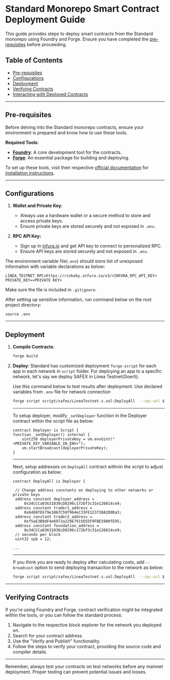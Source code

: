 # Standard Monorepo Smart Contract Deployment Guide

This guide provides steps to deploy smart contracts from the Standard monorepo using Foundry and Forge. Ensure you have completed the [pre-requisites](./README.md#pre-requisites) before proceeding.

## Table of Contents

- [Pre-requisites](#pre-requisites)
- [Configurations](#configurations)
- [Deployment](#deployment)
- [Verifying Contracts](#verifying-contracts)
- [Interacting with Deployed Contracts](#interacting-with-deployed-contracts)

---

## Pre-requisites

Before delving into the Standard monorepo contracts, ensure your environment is prepared and know how to use these tools.

**Required Tools**:

- [**Foundry**](https://book.getfoundry.sh/getting-started/installation): A core development tool for the contracts.
- [**Forge**](https://book.getfoundry.sh/forge/): An essential package for building and deploying.

To set up these tools, visit their respective [official documentation](https://book.getfoundry.sh/forge/) for [installation instructions](https://book.getfoundry.sh/getting-started/installation).

---

## Configurations

1. **Wallet and Private Key**:

   - Always use a hardware wallet or a secure method to store and access private keys.
   - Ensure private keys are stored securely and not exposed in `.env`.

2. **RPC API Key:**
   - Sign up in [infura.io](https://app.infura.io/login) and get API key to connect to personalized RPC.
   - Ensure API keys are stored securely and not exposed in `.env`.

The environment variable file(`.env`) should store list of unexposed informaiton with variable declarations as below:

```
LINEA_TESTNET_RPC=https://rinkeby.infura.io/v3/<INFURA_RPC_API_KEY>
PRIVATE_KEY=<PRIVATE KEY>
```

Make sure the file is included in `.gitignore`.

After setting up sensitive information, run command below on the root project directory:

```
source .env
```

---

## Deployment

1. **Compile Contracts**:

   ```bash
   forge build
   ```

2. **Deploy**:
   Standard has customized deployment `forge-script` for each app in each network in `script` folder.
   For deploying an app to a specific network, let's say we deploy SAFEX in Linea Testnet(Goerli).

   Use this command below to test results after deployment. Use declared variables from `.env` file for network connection

   ```bash
   forge script script/safex/LineaTestnet.s.sol:DeployAll  --rpc-url $LINEA_TESTNET_RPC -vvvv
   ```

   ***

   To setup deployer, modify `_setDeployer` function in the Deployer contract within the script file as below:

   ```
   contract Deployer is Script {
   function _setDeployer() internal {
       uint256 deployerPrivateKey = vm.envUint("<PRIVATE_KEY_VARIABLE_IN_ENV>");
       vm.startBroadcast(deployerPrivateKey);
   }
   ```

   ***

   Next, setup addresses on `DeployAll` contract withnin the script to adjust configuration as below:

   ```
   contract DeployAll is Deployer {

    // Change address constants on deploying to other networks or private keys
    address constant deployer_address =
        0x34CCCa03631830cD8296c172bf3c31e126814ce9;
    address constant trader1_address =
        0x6408fb579e106fC59f964eC33FE123738A2D0Da3;
    address constant trader2_address =
        0xf5aE3B9dF4e6972a229E7915D55F9FBE5900fE95;
    address constant foundation_address =
        0x34CCCa03631830cD8296c172bf3c31e126814ce9;
    // seconds per block
    uint32 spb = 12;

   ...
   ```

   ***

   If you think you are ready to deploy after calculating costs, add `--broadcast` option to send deploying transaciton to the network as below:

   ```bash
   forge script script/safex/LineaTestnet.s.sol:DeployAll  --rpc-url $LINEA_TESTNET_RPC -vvvv --broadcast
   ```

---

## Verifying Contracts

If you're using Foundry and Forge, contract verification might be integrated within the tools, or you can follow the standard process:

1. Navigate to the respective block explorer for the network you deployed on.
2. Search for your contract address.
3. Use the "Verify and Publish" functionality.
4. Follow the steps to verify your contract, providing the source code and compiler details.

---

Remember, always test your contracts on test networks before any mainnet deployment. Proper testing can prevent potential issues and losses.

